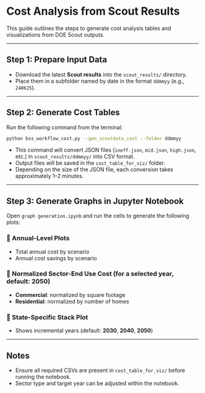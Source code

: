 # Cost Analysis from Scout Results

This guide outlines the steps to generate cost analysis tables and visualizations from DOE Scout outputs.

---

## Step 1: Prepare Input Data

- Download the latest **Scout results** into the `scout_results/` directory.
- Place them in a subfolder named by date in the format `ddmmyy` (e.g., `240625`).

---

## Step 2: Generate Cost Tables

Run the following command from the terminal:

```bash
python bss_workflow_cost.py --gen_scoutdata_cost --folder ddmmyy
```

- This command will convert JSON files (`ineff.json`, `mid.json`, `high.json`, etc.) in `scout_results/ddmmyy/` into CSV format.
- Output files will be saved in the `cost_table_for_viz/` folder.
- Depending on the size of the JSON file, each conversion takes approximately 1–2 minutes.

---

## Step 3: Generate Graphs in Jupyter Notebook

Open `graph generation.ipynb` and run the cells to generate the following plots:

### 🔹 Annual-Level Plots
- Total annual cost by scenario
- Annual cost savings by scenario

### 🔹 Normalized Sector-End Use Cost (for a selected year, default: **2050**)
- **Commercial**: normalized by square footage
- **Residential**: normalized by number of homes

### 🔹 State-Specific Stack Plot
- Shows incremental years (default: **2030**, **2040**, **2050**)

---

## Notes
- Ensure all required CSVs are present in `cost_table_for_viz/` before running the notebook.
- Sector type and target year can be adjusted within the notebook.
